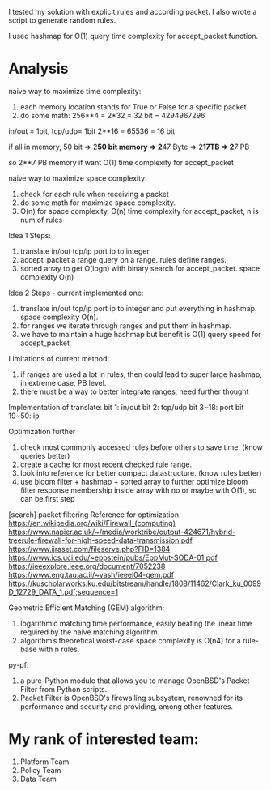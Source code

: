 I tested my solution with explicit rules and according packet. I also wrote a script to generate random rules.

I used hashmap for O(1) query time complexity for accept_packet function.


# Analysis



naive way to maximize time complexity:
1. each memory location stands for True or False for a specific packet
2. do some math:
256**4 = 2*32 = 32 bit = 4294967296

in/out = 1bit, tcp/udp= 1bit
2**16 = 65536 = 16 bit

if all in memory, 50 bit => 2**50 bit memory =>  2**47 Byte => 2**17TB => 2**7 PB

so 2**7 PB memory if want O(1) time complexity for accept_packet



naive way to maximize space complexity: 
1. check for each rule when receiving a packet
2. do some math for maximize space complexity. 
3. O(n) for space complexity, O(n) time complexity for accept_packet, n is num of rules




Idea 1 Steps:
1. translate in/out tcp/ip port ip to integer
2. accept_packet a range query on a range. rules define ranges.
3. sorted array to get O(logn) with binary search for accept_packet. space complexity O(n)



Idea 2 Steps - current implemented one:
1. translate in/out tcp/ip port ip to integer and put everything in hashmap. space complexity O(n).
2. for ranges we iterate through ranges and put them in hashmap.
3. we have to maintain a huge hashmap but benefit is O(1) query speed for accept_packet


Limitations of current method:
1. if ranges are used a lot in rules, then could lead to super large hashmap, in extreme case, PB level.
2. there must be a way to better integrate ranges, need further thought

Implementation of translate:
bit 1: in/out
bit 2: tcp/udp
bit 3~18: port
bit 19~50: ip


Optimization further
1. check most commonly accessed rules before others to save time. (know queries better)
2. create a cache for most recent checked rule range.
3. look into reference for better compact datastructure. (know rules better)
4. use bloom filter + hashmap + sorted array to further optimize
bloom filter response membership inside array with no or maybe with O(1), so can be first step


[search] packet filtering
Reference for optimization
https://en.wikipedia.org/wiki/Firewall_(computing)
https://www.napier.ac.uk/~/media/worktribe/output-424671/hybrid-treerule-firewall-for-high-speed-data-transmission.pdf
https://www.ijraset.com/fileserve.php?FID=1384
https://www.ics.uci.edu/~eppstein/pubs/EppMut-SODA-01.pdf
https://ieeexplore.ieee.org/document/7052238
https://www.eng.tau.ac.il/~yash/ieeei04-gem.pdf
https://kuscholarworks.ku.edu/bitstream/handle/1808/11462/Clark_ku_0099D_12729_DATA_1.pdf;sequence=1

Geometric Efficient Matching (GEM) algorithm:
1. logarithmic matching time performance, easily beating the linear time required by the naive matching algorithm.
2. algorithm’s theoretical worst-case space complexity is O(n4) for a rule-base with n rules.

py-pf:
1. a pure-Python module that allows you to manage OpenBSD's Packet Filter from Python scripts. 
2. Packet Filter is OpenBSD's firewalling subsystem, renowned for its performance and security and providing, among other features.


# My rank of interested team:
1. Platform Team
2. Policy Team
3. Data Team

